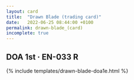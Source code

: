 ```yaml
---
layout: card
title:  "Drawn Blade (trading card)"
date:   2022-06-25 08:44:00 +0100
permalink: drawn-blade_(card)
incomplete: true
---
```


## DOA 1st &middot; EN-033 R

{% include templates/drawn-blade-doa1e.html %}
